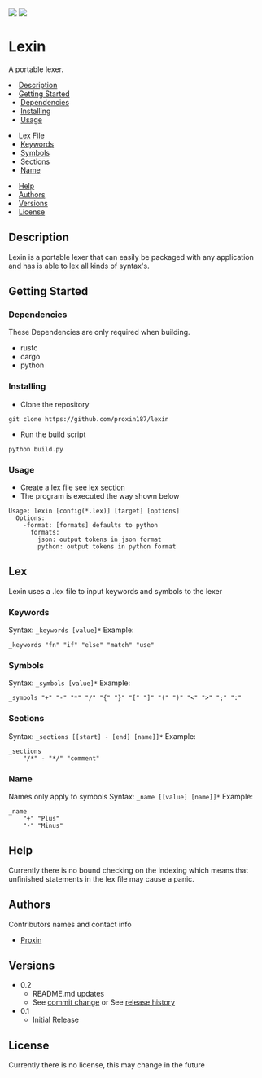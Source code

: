 <img src="https://img.shields.io/github/stars/proxin187/lexin.svg?style=for-the-badge" />
<img src="https://img.shields.io/github/forks/proxin187/lexin.svg?style=for-the-badge" />

# Lexin

A portable lexer.

<li>
    <a href="#Description">Description</a>
</li>
<li>
    <a href="#getting-started">Getting Started</a>
    <ul>
    <li><a href="#Dependencies">Dependencies</a></li>
    <li><a href="#Installing">Installing</a></li>
    <li><a href="#Usage">Usage</a></li>
    </ul>
</li>
<li>
    <a href="#Lex">Lex File</a>
    <ul>
    <li><a href="#Keywords">Keywords</a></li>
    <li><a href="#Symbols">Symbols</a></li>
    <li><a href="#Sections">Sections</a></li>
    <li><a href="#Name">Name</a></li>
    </ul>
</li>
<li><a href="#Help">Help</a></li>
<li><a href="#Authors">Authors</a></li>
<li><a href="#Versions">Versions</a></li>
<li><a href="#License">License</a></li>

## Description

Lexin is a portable lexer that can easily be packaged with any application and has is able to lex all kinds of syntax's.

## Getting Started

### Dependencies

These Dependencies are only required when building.
* rustc
* cargo
* python

### Installing

* Clone the repository
```
git clone https://github.com/proxin187/lexin
```
* Run the build script
```
python build.py
```

### Usage

* Create a lex file [see lex section](#lex)
* The program is executed the way shown below
```
Usage: lexin [config(*.lex)] [target] [options]
  Options:
    -format: [formats] defaults to python
      formats:
        json: output tokens in json format
        python: output tokens in python format
```

## Lex
Lexin uses a .lex file to input keywords and symbols to the lexer

### Keywords
Syntax: `_keywords [value]*`
Example:
```
_keywords "fn" "if" "else" "match" "use"
```
### Symbols
Syntax: `_symbols [value]*`
Example:
```
_symbols "+" "-" "*" "/" "{" "}" "[" "]" "(" ")" "<" ">" ";" ":"
```
### Sections
Syntax: `_sections [[start] - [end] [name]]*`
Example:
```
_sections
    "/*" - "*/" "comment"
```
### Name
Names only apply to symbols
Syntax: `_name [[value] [name]]*`
Example:
```
_name
    "+" "Plus"
    "-" "Minus"
```

## Help

Currently there is no bound checking on the indexing which means that unfinished statements in the lex file may cause a panic.

## Authors

Contributors names and contact info

* [Proxin](https://github.com/proxin187)

## Versions

* 0.2
    * README.md updates
    * See [commit change]() or See [release history]()
* 0.1
    * Initial Release

## License

Currently there is no license, this may change in the future


